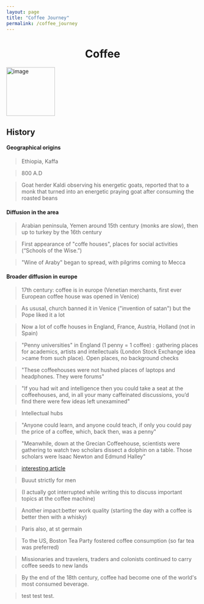 ```yaml
---
layout: page
title: "Coffee Journey"
permalink: /coffee_journey
---
```


<link href="/retro.css" rel="stylesheet">

<h1 align="center"> Coffee </h1>

<img width="127" alt="image" src="https://github.com/meubleancien/meubleancien.github.io/assets/83462719/0b4421cb-aa1f-4bca-a9d5-f6854a24199f">

## History

#### Geographical origins 

>Ethiopia, Kaffa

>800 A.D

>Goat herder Kaldi observing his energetic goats, reported that to a monk that turned into an energetic praying goat after consuming the roasted beans

#### Diffusion in the area

>Arabian peninsula, Yemen around 15th century (monks are slow), then up to turkey by the 16th century

>First appearance of "coffe houses", places for social activities (“Schools of the Wise.”)

>"Wine of Araby" began to spread, with pilgrims coming to Mecca 

#### Broader diffusion in europe

>17th century: coffee is in europe (Venetian merchants, first ever European coffee house was opened in Venice)

>As ususal, church banned it in Venice ("invention of satan") but the Pope liked it a lot

>Now a lot of coffe houses in England, France, Austria, Holland (not in Spain)

>"Penny universities" in England (1 penny = 1 coffee) : gathering places for academics, artists and intellectuals (London Stock Exchange idea >came from such place). Open places, no background checks

>"These coffeehouses were not hushed places of laptops and headphones. They were forums"

>"If you had wit and intelligence then you could take a seat at the coffeehouses, and, in all your many caffeinated discussions, you’d find there were few ideas left unexamined"

>Intellectual hubs

>"Anyone could learn, and anyone could teach, if only you could pay the price of a coffee, which, back then, was a penny"

>"Meanwhile, down at the Grecian Coffeehouse, scientists were gathering to watch two scholars dissect a dolphin on a table. Those scholars were Isaac Newton and Edmund Halley"

> [interesting article](https://bigthink.com/the-past/penny-universities-coffeehouse/)

>Buuut strictly for men

>(I actually got interrupted while writing this to discuss important topics at the coffee machine)

>Another impact:better work quality (starting the day with a coffee is better then with a whisky)

>Paris also, at st germain

>To the US, Boston Tea Party fostered coffee consumption (so far tea was preferred)

>Missionaries and travelers, traders and colonists continued to carry coffee seeds to new lands

>By the end of the 18th century, coffee had become one of the world's most consumed beverage.

  > test test test.



